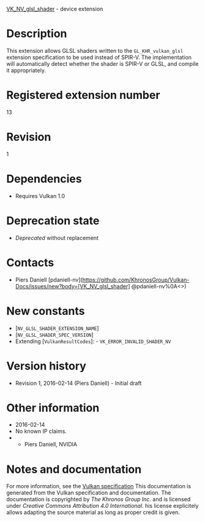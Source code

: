 [VK_NV_glsl_shader](https://www.khronos.org/registry/vulkan/specs/1.3-extensions/man/html/VK_NV_glsl_shader.html) - device extension

# Description
This extension allows GLSL shaders written to the `GL_KHR_vulkan_glsl`
extension specification to be used instead of SPIR-V.
The implementation will automatically detect whether the shader is SPIR-V or
GLSL, and compile it appropriately.

# Registered extension number
13

# Revision
1

# Dependencies
- Requires Vulkan 1.0

# Deprecation state
- *Deprecated* without replacement

# Contacts
- Piers Daniell [pdaniell-nv](https://github.com/KhronosGroup/Vulkan-Docs/issues/new?body=[VK_NV_glsl_shader] @pdaniell-nv%0A<<Here describe the issue or question you have about the VK_NV_glsl_shader extension>>)

# New constants
- [`NV_GLSL_SHADER_EXTENSION_NAME`]
- [`NV_GLSL_SHADER_SPEC_VERSION`]
- Extending [`VulkanResultCodes`]:  - `VK_ERROR_INVALID_SHADER_NV`

# Version history
- Revision 1, 2016-02-14 (Piers Daniell)  - Initial draft

# Other information
* 2016-02-14
* No known IP claims.
*   - Piers Daniell, NVIDIA
# Notes and documentation
For more information, see the [Vulkan specification](https://www.khronos.org/registry/vulkan/specs/1.3-extensions/html/vkspec.html)
This documentation is generated from the Vulkan specification and documentation.
The documentation is copyrighted by *The Khronos Group Inc.* and is licensed under *Creative Commons Attribution 4.0 International*.
his license explicitely allows adapting the source material as long as proper credit is given.
        